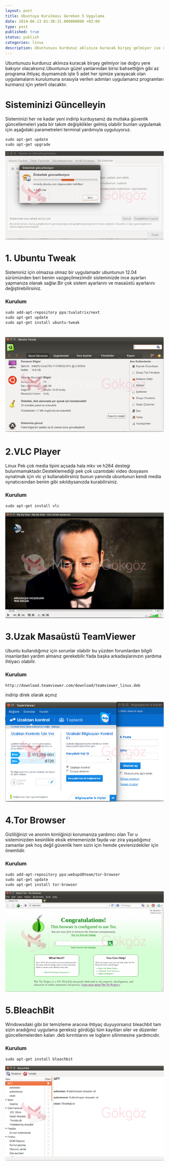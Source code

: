 ```yaml
---
layout: post
title: Ubuntuya Kurulması Gereken 5 Uygulama
date: 2014-06-13 01:38:31.000000000 +03:00
type: post
published: true
status: publish
categories: linux
description: Ubuntunuzu kurdunuz aklınıza kuracak birşey gelmiyor ise doğru yere bakıyor olacaksınız.Ubuntunun güzel yanlarından birisi bahsettiğim
---
```

Ubuntunuzu kurdunuz aklınıza kuracak birşey gelmiyor ise doğru yere bakıyor olacaksınız.Ubuntunun güzel yanlarından birisi bahsettiğim gibi az programa ihtiyaç duymamızdı işte 5 adet her işimize yarayacak olan uygulamaların kurulumuna sırasıyla verilen adımları uygulamanız programları kurmanız için yeterli olacaktır.

# Sisteminizi Güncelleyin

Sisteminizi her ne kadar yeni indirip kurduysanız da mutlaka güvenlik güncellemeleri yada bir takım değişiklikler gelmiş olabilir bunları uygulamak için aşağıdaki parametreleri terminal yardımıyla uyguluyoruz.

    sudo apt-get update
    sudo apt-get upgrade

![ubuntuguncellemegorsel1](/assets/ubuntuguncellemegorsel1-e1402594880990.png)

# 1. Ubuntu Tweak

Sisteminiz için olmazsa olmaz bir uygulamadır ubuntunun 12.04 sürümünden beri benim vazgeçilmezimdir sisteminizde ince ayarları yapmanıza olanak sağlar.Bir çok sistem ayarlarını ve masaüstü ayarlarını değiştirebilirsiniz.

### Kurulum

    sudo add-apt-repository ppa:tualatrix/next
    sudo apt-get update
    sudo apt-get install ubuntu-tweak


# ![ubuntutweakgorsel1](/assets/ubuntutweakgorsel1.png)

# 2.VLC Player

Linux Pek çok media tipini açsada hala mkv ve h264 destegi bulunmamaktadır.Desteklemediği pek çok uzantıdaki video dosyasını oynatmak için vlc yi kullanabilirsiniz bunun yanında ubuntunun kendi media oynatıcısından benim gibi sıkıldıysanızda kurabilirsiniz.

### Kurulum

    sudo apt-get install vlc

![vlcarkadasimhosgeldingorsel1](/assets/vlcarkadasimhosgeldingorsel1-e1402595977354-869x576.png)

# 3.Uzak Masaüstü TeamViewer

Ubuntu kullandığımız için sorunlar olabilir bu yüzden forumlardan bilgili insanlardan yardım almanız gerekebilir.Yada başka arkadaşlarınızın yardıma ihtiyacı olabilir.

### Kurulum

    http://download.teamviewer.com/download/teamviewer_linux.deb

indirip direk olarak açınız

![teamviewergorsel1](/assets/teamviewergorsel1.png)

# 4.Tor Browser

Gizliliğinizi ve anonim kimliğinizi korumanıza yardımcı olan Tor u sisteminizden kesinlikle eksik etmemenizde fayda var zira yaşadığımız zamanlar pek hoş değil güvenlik hem sizin için hemde çevrenizdekiler için önemlidir.

### Kurulum

    sudo add-apt-repository ppa:webupd8team/tor-browser
    sudo apt-get update
    sudo apt-get install tor-browser

![torbrowsergorsel](/assets/torbrowsergorsel-e1402612000104-913x576.png)

# 5.BleachBit

Windowsdaki gibi bir temizleme aracına ihtiyaç duyuyorsanız bleachbit tam sizin aradığınız uygulama gereksiz gördüğü tüm kayıtları siler ve düzenler güncellemelerden kalan .deb kırıntılarını ve logların silinmesine yardımcıdır.

### Kurulum

    sudo apt-get install bleachbit

![bleachbitgorsel1](/assets/bleachbitgorsel1.png)
